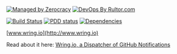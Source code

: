 [![Managed by Zerocracy](http://www.zerocracy.com/badge.svg)](http://www.zerocracy.com)
[![DevOps By Rultor.com](http://www.rultor.com/b/yegor256/wring)](http://www.rultor.com/p/yegor256/wring)

[![Build Status](https://travis-ci.org/yegor256/wring.svg?branch=master)](https://travis-ci.org/yegor256/wring)
[![PDD status](http://www.0pdd.com/svg?name=yegor256/wring)](http://www.0pdd.com/p?name=teamed/yegor256/wring)
[![Dependencies](https://www.versioneye.com/user/projects/571357defcd19a0051855a9a/badge.svg?style=flat)](https://www.versioneye.com/user/projects/571357defcd19a0051855a9a)

[www.wring.io](http://www.wring.io)

Read about it here:
[Wring.io, a Dispatcher of GitHub Notifications](http://www.yegor256.com/2016/03/15/wring-dispatcher-github-notifications.html)
